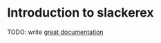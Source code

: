 # Introduction to slackerex

TODO: write [great documentation](http://jacobian.org/writing/what-to-write/)
